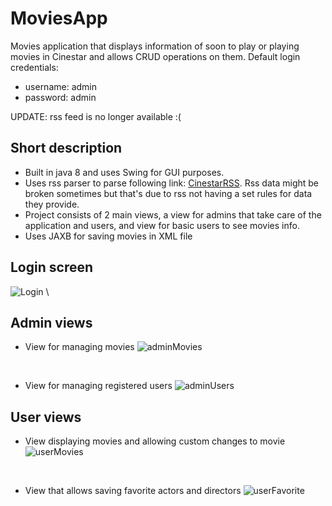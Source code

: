 # MoviesApp
Movies application that displays information of soon to play or playing movies in Cinestar and allows CRUD operations on them.
Default login credentials:
- username: admin
- password: admin

UPDATE: rss feed is no longer available :(

## Short description
- Built in java 8 and uses Swing for GUI purposes.
- Uses rss parser to parse following link: [CinestarRSS](https://www.blitz-cinestar.hr/rss.aspx). Rss data might be broken sometimes but that's due to rss not having a set rules for data they provide.
- Project consists of 2 main views, a view for admins that take care of the application and users, and view for basic users to see movies info.
- Uses JAXB for saving movies in XML file

## Login screen
![Login](https://user-images.githubusercontent.com/84510840/168162328-81f99443-0c98-448f-9d48-67f70cf1708e.png)
\
## Admin views
- View for managing movies
![adminMovies](https://user-images.githubusercontent.com/84510840/168162904-3cd1a968-c8a2-447d-a0a1-b485aa0a4041.png)

</br>

- View for managing registered users
 ![adminUsers](https://user-images.githubusercontent.com/84510840/168162954-ced7ece4-95d0-475b-b323-4e458e7c0741.png)

## User views
- View displaying movies and allowing custom changes to movie
 ![userMovies](https://user-images.githubusercontent.com/84510840/168163038-6f949ba9-865b-4736-9bc6-bffa4a8ff128.png)
 
 </br>
 
- View that allows saving favorite actors and directors
 ![userFavorite](https://user-images.githubusercontent.com/84510840/168163104-8d82a8f0-cf4a-45ea-9ab0-7bad41528ac1.png)
